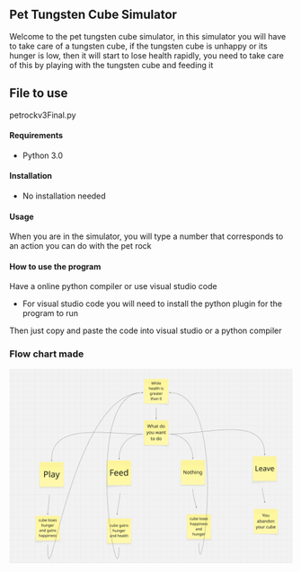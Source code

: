 ## Pet Tungsten Cube Simulator
Welcome to the pet tungsten cube simulator, in this simulator you will have to take care of a tungsten cube, if the tungsten cube is unhappy or its hunger is low, then it will start to lose health rapidly, you need to take care of this by playing with the tungsten cube and feeding it

## File to use
petrockv3Final.py

#### Requirements
* Python 3.0

#### Installation
* No installation needed

#### Usage 
When you are in the simulator, you will type a number that corresponds to an action you can do with the pet rock

#### How to use the program
Have a online python compiler or use visual studio code
 * For visual studio code you will need to install the python plugin for the program to run

Then just copy and paste the code into visual studio or a python compiler

### Flow chart made
![flow](https://github.com/WTCSC/pet-rock-simulator-Solemouse/blob/main/Screenshot%20from%202025-09-17%2014-16-41.png)
